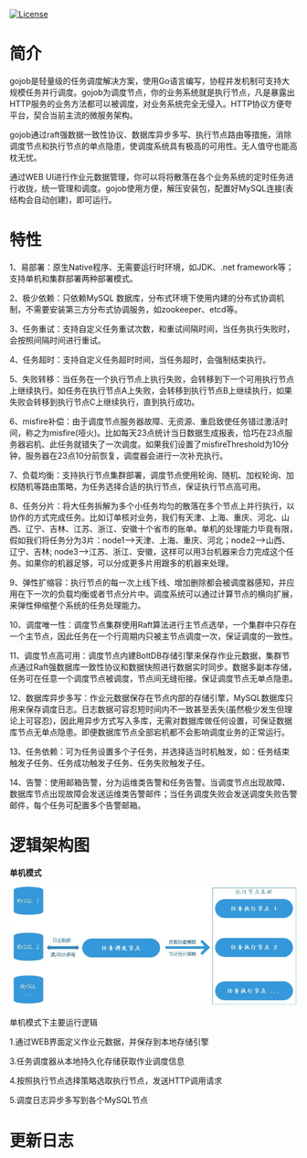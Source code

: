 
[![License](https://img.shields.io/badge/license-Apache%202-4EB1BA.svg)](https://www.apache.org/licenses/LICENSE-2.0.html)

# 简介

gojob是轻量级的任务调度解决方案，使用Go语言编写，协程并发机制可支持大规模任务并行调度。gojob为调度节点，你的业务系统就是执行节点，凡是暴露出HTTP服务的业务方法都可以被调度，对业务系统完全无侵入。HTTP协议方便夸平台，契合当前主流的微服务架构。

gojob通过raft强数据一致性协议、数据库异步多写、执行节点路由等措施，消除调度节点和执行节点的单点隐患，使调度系统具有极高的可用性。无人值守也能高枕无忧。

通过WEB UI进行作业元数据管理，你可以将将散落在各个业务系统的定时任务进行收拢，统一管理和调度。gojob使用方便，解压安装包，配置好MySQL连接(表结构会自动创建)，即可运行。

# 特性

1、易部署：原生Native程序、无需要运行时环境，如JDK、.net framework等；支持单机和集群部署两种部署模式。

2、极少依赖：只依赖MySQL 数据库，分布式环境下使用内建的分布式协调机制，不需要安装第三方分布式协调服务，如zookeeper、etcd等。

3、任务重试：支持自定义任务重试次数，和重试间隔时间，当任务执行失败时，会按照间隔时间进行重试。

4、任务超时：支持自定义任务超时时间，当任务超时，会强制结束执行。

5、失败转移：当任务在一个执行节点上执行失败，会转移到下一个可用执行节点上继续执行。如任务在执行节点A上失败，会转移到执行节点B上继续执行，如果失败会转移到执行节点C上继续执行，直到执行成功。

6、misfire补偿：由于调度节点服务器故障、无资源、重启致使任务错过激活时间，称之为misfire(哑火)。比如每天23点统计当日数据生成报表，恰巧在23点服务器宕机、此任务就错失了一次调度。如果我们设置了misfireThreshold为10分钟，服务器在23点10分前恢复，调度器会进行一次补充执行。

7、负载均衡：支持执行节点集群部署，调度节点使用轮询、随机、加权轮询、加权随机等路由策略，为任务选择合适的执行节点，保证执行节点高可用。

8、任务分片：将大任务拆解为多个小任务均匀的散落在多个节点上并行执行，以协作的方式完成任务。比如订单核对业务，我们有天津、上海、重庆、河北、山西、辽宁、吉林、江苏、浙江、安徽十个省市的账单。单机的处理能力毕竟有限，假如我们将任务分为3片：node1-->天津、上海、重庆、河北；node2-->山西、辽宁、吉林; node3-->江苏、浙江、安徽，这样可以用3台机器来合力完成这个任务。如果你的机器足够，可以分成更多片用跟多的机器来处理。

9、弹性扩缩容：执行节点的每一次上线下线、增加删除都会被调度器感知，并应用在下一次的负载均衡或者节点分片中。调度系统可以通过计算节点的横向扩展，来弹性伸缩整个系统的任务处理能力。

10、调度唯一性：调度节点集群使用Raft算法进行主节点选举，一个集群中只存在一个主节点，因此任务在一个行周期内只被主节点调度一次，保证调度的一致性。

11、调度节点高可用：调度节点内建BoltDB存储引擎来保存作业元数据，集群节点通过Raft强数据库一致性协议和数据快照进行数据实时同步。数据多副本存储，任务可在任意一个调度节点被调度，节点间无缝衔接。保证调度节点无单点隐患。

12、数据库异步多写：作业元数据保存在节点内部的存储引擎，MySQL数据库只用来保存调度日志。日志数据可容忍短时间内不一致甚至丢失(虽然极少发生但理论上可容忍)，因此用异步方式写入多库，无需对数据库做任何设置，可保证数据库节点无单点隐患。即便数据库节点全部宕机都不会影响调度业务的正常运行。

13、任务依赖：可为任务设置多个子任务，并选择适当时机触发，如：任务结束触发子任务、任务成功触发子任务、任务失败触发子任。

14、告警：使用邮箱告警，分为运维类告警和任务告警。当调度节点出现故障、数据库节点出现故障会发送运维类告警邮件；当任务调度失败会发送调度失败告警邮件，每个任务可配置多个告警邮箱。

# 逻辑架构图

**单机模式**

![单机模式](https://github.com/wj596/shares/blob/master/gojob/gojob1.jpg)

单机模式下主要运行逻辑

1.通过WEB界面定义作业元数据，并保存到本地存储引擎

3.任务调度器从本地持久化存储获取作业调度信息

4.按照执行节点选择策略选取执行节点，发送HTTP调用请求

5.调度日志异步多写到各个MySQL节点





# 更新日志



